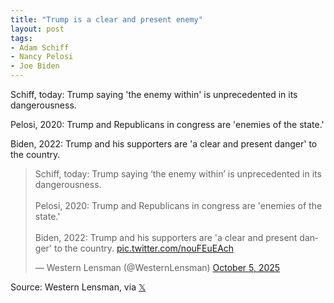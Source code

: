 ```yaml
---
title: "Trump is a clear and present enemy"
layout: post
tags:
- Adam Schiff
- Nancy Pelosi
- Joe Biden
---
```


Schiff, today: Trump saying 'the enemy within' is unprecedented in its dangerousness.

Pelosi, 2020: Trump and Republicans in congress are 'enemies of the state.'

Biden, 2022: Trump and his supporters are 'a clear and present danger' to the country.

<blockquote class="twitter-tweet"><p lang="en" dir="ltr">Schiff, today: Trump saying ‘the enemy within’ is unprecedented in its dangerousness.<br><br>Pelosi, 2020: Trump and Republicans in congress are &#39;enemies of the state.&#39;<br><br>Biden, 2022: Trump and his supporters are &#39;a clear and present danger&#39; to the country. <a href="https://t.co/nouFEuEAch">pic.twitter.com/nouFEuEAch</a></p>&mdash; Western Lensman (@WesternLensman) <a href="https://twitter.com/WesternLensman/status/1974936630512480765?ref_src=twsrc%5Etfw">October 5, 2025</a></blockquote> <script async src="https://platform.twitter.com/widgets.js" charset="utf-8"></script>

Source: Western Lensman, via [𝕏](https://x.com)
